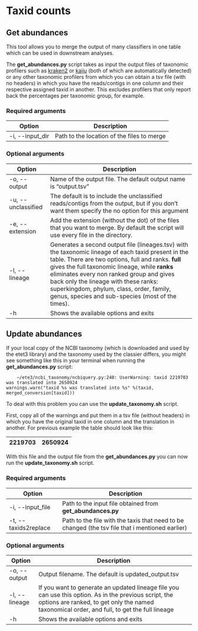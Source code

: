 # Taxid counts 

## Get abundances 

This tool allows you to merge the output of many classifiers in one table which can be used in downstream analyses. 

The **get_abundances.py** script takes as input the output files of taxonomic profilers such as [kraken2](https://github.com/DerrickWood/kraken2) or [kaiju](http://kaiju.binf.ku.dk) (both of which are automatically detected) or any other taxonomic profilers from which you can obtain a tsv file (with no headers) in which you have the reads/contigs in one column and their respective assigned taxid in another. This excludes profilers that only report back the percentages per taxonomic group, for example. 

### Required arguments

| Option          | Description                                |
|-----------------|--------------------------------------------|
| -i, --input_dir | Path to the location of the files to merge |

### Optional arguments

| Option             | Description                                                                                                                                                                                                                                                                                                                                                                                           |
|--------------------|-------------------------------------------------------------------------------------------------------------------------------------------------------------------------------------------------------------------------------------------------------------------------------------------------------------------------------------------------------------------------------------------------------|
| -o, --output       | Name of the output file. The default output name is “output.tsv”                                                                                                                                                                                                                                                                                                                                      |
| -u, --unclassified | The default is to include the unclassified reads/contigs from the output, but if you don’t want them specify the no option for this argument                                                                                                                                                                                                                                                          |
| -e, --extension    | Add the extension (without the dot) of the files that you want to merge. By default the script will use every file in the directory.                                                                                                                                                                                                                                                                  |
| -l, --lineage      | Generates a second output file (lineages.tsv) with the taxonomic lineage of each taxid present in the table.  There are two options, full and ranks. **full** gives the full taxonomic lineage,  while **ranks** eliminates every non ranked group and gives back only the lineage with these ranks:  superkingdom, phylum, class, order, family, genus, species and sub-species (most of the times). |
| -h                 | Shows the available options and exits                                                                                                                                                                                                                                                                                                                                                                 |

## Update abundances

If your local copy of the NCBI taxonomy (which is downloaded and used by the etet3 library) and the taxonomy used by the classier differs, you might see something like this in your terminal when running the **get_abundances.py** script:

		~/ete3/ncbi_taxonomy/ncbiquery.py:240: UserWarning: taxid 2219703 was translated into 2650924
  	warnings.warn("taxid %s was translated into %s" %(taxid, merged_conversion[taxid]))

To deal with this problem you can use the **update_taxonomy.sh** script. 

First, copy all of the warnings and put them in a tsv file (without headers) in which you have the original taxid in one column and the translation in another. For previous example the table should look like this:

| 2219703 | 2650924 |
|---------|---------|

With this file and the output file from the **get_abundances.py** you can now run the  **update_taxonomy.sh** script.

### Required arguments

| Option               | Description                                                |
|----------------------|------------------------------------------------------------|
| -i, --input_file     | Path to the input file obtained from **get_abundances.py** |
| -t, --taxids2replace | Path to the file with the taxis that need to be changed (the tsv file that i mentioned earlier)    |

### Optional arguments

| Option        | Description                                                                                                                                                                                            |
|---------------|--------------------------------------------------------------------------------------------------------------------------------------------------------------------------------------------------------|
| -o, --output  | Output filename. The default is updated_output.tsv                                                                                                                                                     |
| -l, --lineage | If you want to generate an updated lineage file you can use this option. As in the previous script, the options are ranked, to get only the named taxonomical order, and full, to get the full lineage |
| -h            | Shows the available options and exits                                                                                                                                                                  |
